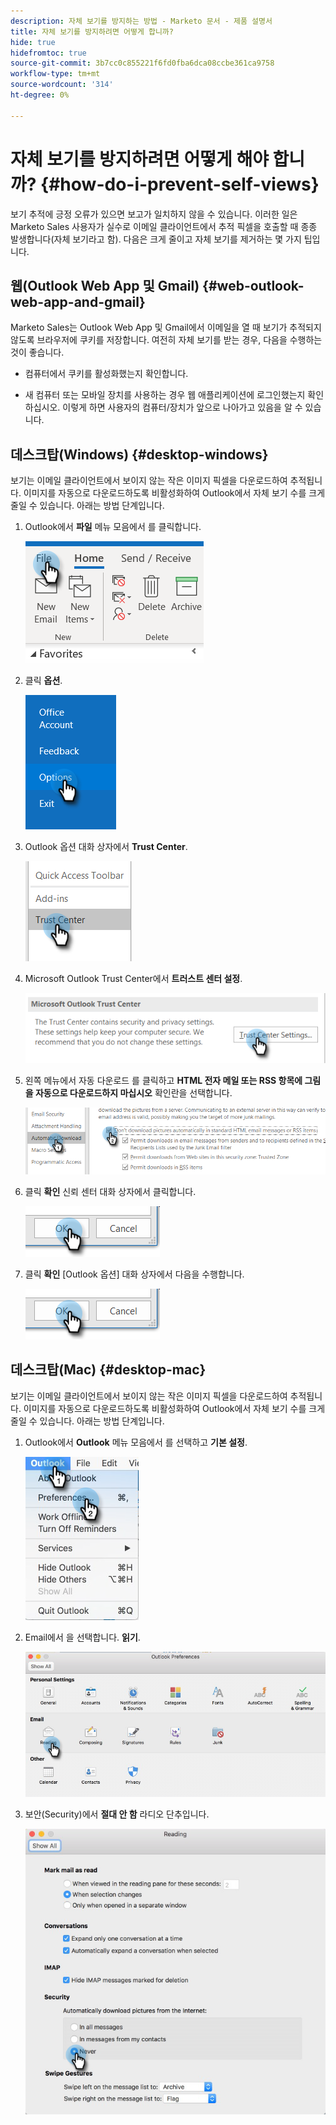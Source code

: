 ```yaml
---
description: 자체 보기를 방지하는 방법 - Marketo 문서 - 제품 설명서
title: 자체 보기를 방지하려면 어떻게 합니까?
hide: true
hidefromtoc: true
source-git-commit: 3b7cc0c855221f6fd0fba6dca08ccbe361ca9758
workflow-type: tm+mt
source-wordcount: '314'
ht-degree: 0%

---
```


# 자체 보기를 방지하려면 어떻게 해야 합니까? {#how-do-i-prevent-self-views}

보기 추적에 긍정 오류가 있으면 보고가 일치하지 않을 수 있습니다. 이러한 일은 Marketo Sales 사용자가 실수로 이메일 클라이언트에서 추적 픽셀을 호출할 때 종종 발생합니다(자체 보기라고 함). 다음은 크게 줄이고 자체 보기를 제거하는 몇 가지 팁입니다.

## 웹(Outlook Web App 및 Gmail) {#web-outlook-web-app-and-gmail}

Marketo Sales는 Outlook Web App 및 Gmail에서 이메일을 열 때 보기가 추적되지 않도록 브라우저에 쿠키를 저장합니다. 여전히 자체 보기를 받는 경우, 다음을 수행하는 것이 좋습니다.

* 컴퓨터에서 쿠키를 활성화했는지 확인합니다.

* 새 컴퓨터 또는 모바일 장치를 사용하는 경우 웹 애플리케이션에 로그인했는지 확인하십시오. 이렇게 하면 사용자의 컴퓨터/장치가 앞으로 나아가고 있음을 알 수 있습니다.

## 데스크탑(Windows) {#desktop-windows}

보기는 이메일 클라이언트에서 보이지 않는 작은 이미지 픽셀을 다운로드하여 추적됩니다. 이미지를 자동으로 다운로드하도록 비활성화하여 Outlook에서 자체 보기 수를 크게 줄일 수 있습니다. 아래는 방법 단계입니다.

1. Outlook에서 **파일** 메뉴 모음에서 를 클릭합니다.

   ![](assets/how-do-i-prevent-self-views-1.png)

1. 클릭 **옵션**.

   ![](assets/how-do-i-prevent-self-views-2.png)

1. Outlook 옵션 대화 상자에서 **Trust Center**.

   ![](assets/how-do-i-prevent-self-views-3.png)

1. Microsoft Outlook Trust Center에서 **트러스트 센터 설정**.

   ![](assets/how-do-i-prevent-self-views-4.png)

1. 왼쪽 메뉴에서 자동 다운로드 를 클릭하고 **HTML 전자 메일 또는 RSS 항목에 그림을 자동으로 다운로드하지 마십시오** 확인란을 선택합니다.

   ![](assets/how-do-i-prevent-self-views-5.png)

1. 클릭 **확인** 신뢰 센터 대화 상자에서 클릭합니다.

   ![](assets/how-do-i-prevent-self-views-6.png)

1. 클릭 **확인** [Outlook 옵션] 대화 상자에서 다음을 수행합니다.

   ![](assets/how-do-i-prevent-self-views-7.png)

## 데스크탑(Mac) {#desktop-mac}

보기는 이메일 클라이언트에서 보이지 않는 작은 이미지 픽셀을 다운로드하여 추적됩니다. 이미지를 자동으로 다운로드하도록 비활성화하여 Outlook에서 자체 보기 수를 크게 줄일 수 있습니다. 아래는 방법 단계입니다.

1. Outlook에서 **Outlook** 메뉴 모음에서 를 선택하고 **기본 설정**.

   ![](assets/how-do-i-prevent-self-views-8.png)

1. Email에서 을 선택합니다. **읽기**.

   ![](assets/how-do-i-prevent-self-views-9.png)

1. 보안(Security)에서 **절대 안 함** 라디오 단추입니다.

   ![](assets/how-do-i-prevent-self-views-10.png)
